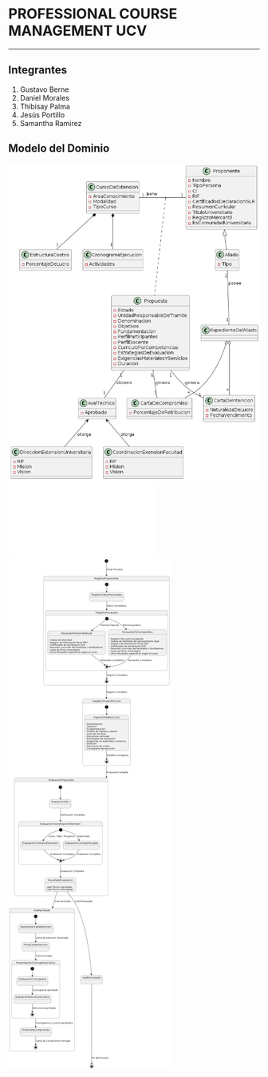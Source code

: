 # PROFESSIONAL COURSE MANAGEMENT UCV
***

## Integrantes

1. Gustavo Berne
2. Daniel Morales
3. Thibisay Palma
4. Jesús Portillo
5. Samantha Ramirez

## Modelo del Dominio
![DiagramaDeClase](docs/scenariosView/DiagramaDeClase.png)
![GlosarioDeTerminos](docs/scenariosView/GlosarioDeTerminos.pdf)
![DiagramaDeEstado](docs/scenariosView/DiagramaDeEstado.png)